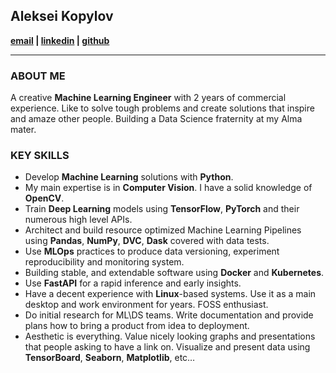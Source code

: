 ## Aleksei Kopylov
**[email](mailto:alexkopylov123@gmail.com) | [linkedin](https://www.linkedin.com/in/aleksei-kopylov-8b0840169/) | [github](https://github.com/Alex-Kopylov)**

---
### ABOUT ME
A creative **Machine Learning Engineer** with 2 years of commercial experience. Like to solve tough problems and create solutions that inspire and amaze other people. Building a Data Science fraternity at my Alma mater.

### KEY SKILLS
* Develop **Machine Learning** solutions with **Python**.  
* My main expertise is in **Computer Vision**. I have a solid knowledge of **OpenCV**.  
* Train **Deep Learning** models using **TensorFlow**, **PyTorch** and their numerous high level APIs. 
* Architect and build resource optimized Machine Learning Pipelines using **Pandas**, **NumPy**, **DVC**, **Dask** covered with data tests.
* Use **MLOps** practices to produce data versioning, experiment reproducibility and monitoring system.
* Building stable, and extendable software using **Docker** and **Kubernetes**.
* Use **FastAPI** for a rapid inference and early insights.
* Have a decent experience with **Linux**-based systems. Use it as a main desktop and work environment for years. FOSS enthusiast.
* Do initial research for ML\DS teams. Write documentation and provide plans how to bring a product from idea to deployment.
* Aesthetic is everything. Value nicely looking graphs and presentations that people asking to have a link on.  Visualize and present data using **TensorBoard**, **Seaborn**, **Matplotlib**, etc… 
